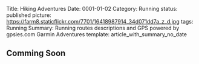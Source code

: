 Title: Hiking Adventures
Date: 0001-01-02
Category: Running
status: published
picture: https://farm8.staticflickr.com/7701/16418987914_34d071dd7a_z_d.jpg
tags: Running
Summary: Running routes descriptions and GPS powered by gpsies.com Garmin Adventures
template: article_with_summary_no_date

<h2> Comming Soon </h2>
